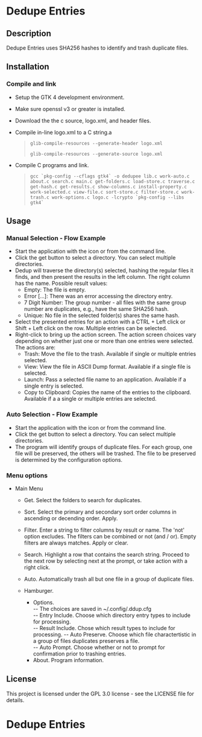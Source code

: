 # Dedupe Entries

## Description
Dedupe Entries uses SHA256 hashes to identify and trash duplicate files. 

## Installation

### Compile and link
- Setup the GTK 4 development environment.
- Make sure openssl v3 or greater is installed.
- Download the the c source, logo.xml, and header files.
- Compile in-line logo.xml to a C string.a
  >  `` glib-compile-resources --generate-header logo.xml ``
  >   
  >  `` glib-compile-resources --generate-source logo.xml ``

- Compile C programs and link.
  >  ``gcc `pkg-config --cflags gtk4` -o dedupee lib.c work-auto.c about.c search.c main.c get-folders.c load-store.c traverse.c get-hash.c get-results.c show-columns.c install-property.c work-selected.c view-file.c sort-store.c filter-store.c work-trash.c work-options.c logo.c -lcrypto `pkg-config --libs gtk4` ``

## Usage
### Manual Selection - Flow Example
- Start the application with the icon or from the command line.
- Click the get button to select a directory. You can select multiple directories.
- Dedup will traverse the directory(s) selected, hashing the regular files it finds, and then present the results in the left column. The right column has the name. Possible result values:
  - Empty: The file is empty.
  - Error [...]: There was an error accessing the directory entry.
  - 7 Digit Number: The group number - all files with the same group number are duplicates, e.g., have the same SHA256 hash.
  - Unique: No file in the selected folder(s) shares the same hash.
- Select the presented entries for an action with a CTRL + Left click or Shift + Left click on the row. Multiple entries can be selected.
- Right-click to bring up the action screen. The action screen choices vary depending on whether just one or more than one entries were selected. The actions are:
  - Trash: Move the file to the trash. Available if single or multiple entries selected. 
  - View: View the file in ASCII Dump format. Available if a single file is selected.
  - Launch: Pass a selected file name to an application. Available if a single entry is selected.
  - Copy to Clipboard: Copies the name of the entries to the clipboard. Available if a a single or multiple entries are selected.

### Auto Selection - Flow Example
- Start the application with the icon or from the command line.
- Click the get button to select a directory. You can select multiple directories.
- The program will identify groups of duplicate files.  For each group, one file will be preserved, the others will be trashed.  The file to be preserved is determined by the configuration options.  

### Menu options
- Main Menu
  - Get.  Select the folders to search for duplicates.
  - Sort.  Select the primary and secondary sort order columns in ascending or decending order.  Apply.
  - Filter.  Enter a string to filter columns by result or name.  The 'not' option excludes.  The filters can be combined or not (and / or). Empty filters are always matches. Apply or clear.
  - Search.  Highlight a row that contains the search string.  Proceed to the next row by selecting next at the prompt, or take action with a right click.   
  - Auto.  Automatically trash all but one file in a group of duplicate files.  

  - Hamburger.  
    - Options.  
        -- The choices are saved in ~/.config/.ddup.cfg        
        -- Entry Include. Choose which directory entry types to include for processing.     
        -- Result Include. Chose which result types to include for processing.
        -- Auto Preserve. Choose which file charactertistic in a group of files duplicates preserves a file.  
        -- Auto Prompt. Choose whether or not to prompt for confirmation prior to trashing entries.
    - About.  Program information.

## License
This project is licensed under the GPL 3.0  license - see the LICENSE file for details.
# Dedupe Entries
